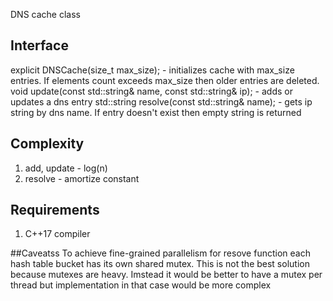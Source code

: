 DNS cache class

## Interface
explicit DNSCache(size_t max_size); - initializes cache with max_size entries. If elements count exceeds max_size then older entries are deleted.
void update(const std::string& name, const std::string& ip); - adds or updates a dns entry
std::string resolve(const std::string& name); - gets ip string by dns name. If entry doesn't exist then empty string is returned

## Complexity
1. add, update - log(n)
2. resolve - amortize constant

## Requirements
1. C++17 compiler

##Caveatss
To achieve fine-grained parallelism for resove function each hash table bucket has its own shared mutex.
This is not the best solution because mutexes are heavy. Imstead it would be better to have a mutex per thread but implementation in that case would be more complex 
